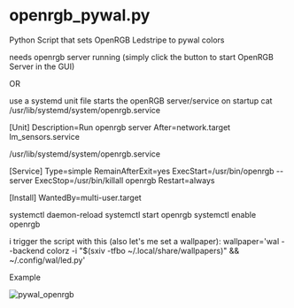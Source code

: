 # openrgb_pywal.py
Python Script that sets OpenRGB Ledstripe to pywal colors

needs openrgb server running (simply click the button to start OpenRGB Server in the GUI)

OR 

use a systemd unit file starts the openRGB server/service on startup 
cat /usr/lib/systemd/system/openrgb.service

[Unit]
Description=Run openrgb server
After=network.target lm_sensors.service

/usr/lib/systemd/system/openrgb.service

[Service]
Type=simple
RemainAfterExit=yes
ExecStart=/usr/bin/openrgb --server
ExecStop=/usr/bin/killall openrgb
Restart=always

[Install]
WantedBy=multi-user.target


systemctl daemon-reload
systemctl start openrgb
systemctl enable openrgb




i trigger the script with this (also let's me set a wallpaper):
wallpaper='wal --backend colorz -i "$(sxiv -tfbo ~/.local/share/wallpapers)" && ~/.config/wal/led.py'

Example

![pywal_openrgb](https://user-images.githubusercontent.com/11365165/140305995-308386bd-7641-44d4-94eb-b84f713f7ec2.jpeg)


